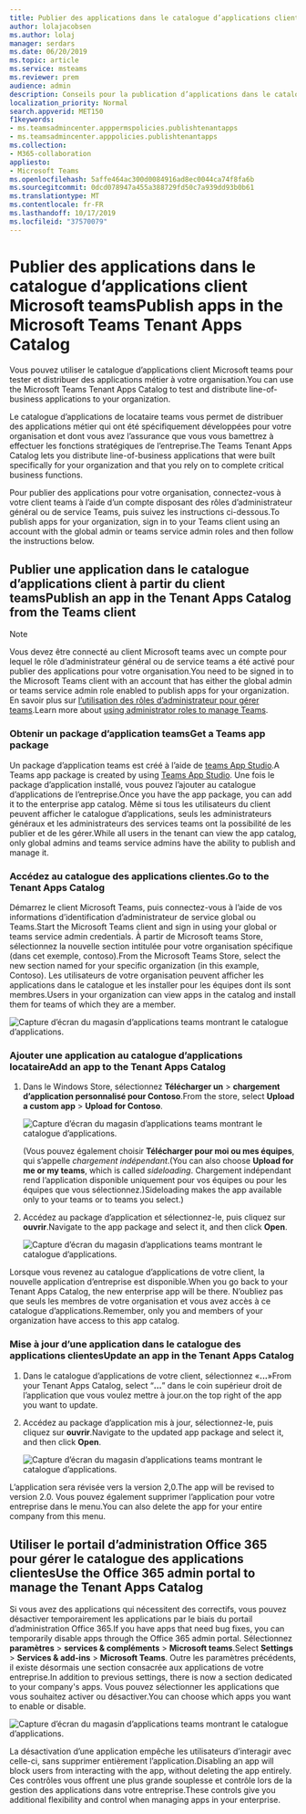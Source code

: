 ```yaml
---
title: Publier des applications dans le catalogue d’applications client Microsoft teams
author: lolajacobsen
ms.author: lolaj
manager: serdars
ms.date: 06/20/2019
ms.topic: article
ms.service: msteams
ms.reviewer: prem
audience: admin
description: Conseils pour la publication d’applications dans le catalogue d’applications client Microsoft Teams.
localization_priority: Normal
search.appverid: MET150
f1keywords:
- ms.teamsadmincenter.apppermspolicies.publishtenantapps
- ms.teamsadmincenter.apppolicies.publishtenantapps
ms.collection:
- M365-collaboration
appliesto:
- Microsoft Teams
ms.openlocfilehash: 5affe464ac300d0084916ad8ec0044ca74f8fa6b
ms.sourcegitcommit: 0dcd078947a455a388729fd50c7a939dd93b0b61
ms.translationtype: MT
ms.contentlocale: fr-FR
ms.lasthandoff: 10/17/2019
ms.locfileid: "37570079"
---
```

<a name="publish-apps-in-the-microsoft-teams-tenant-apps-catalog"></a><span data-ttu-id="04b63-103">Publier des applications dans le catalogue d’applications client Microsoft teams</span><span class="sxs-lookup"><span data-stu-id="04b63-103">Publish apps in the Microsoft Teams Tenant Apps Catalog</span></span>
=======================================================

<span data-ttu-id="04b63-104">Vous pouvez utiliser le catalogue d’applications client Microsoft teams pour tester et distribuer des applications métier à votre organisation.</span><span class="sxs-lookup"><span data-stu-id="04b63-104">You can use the Microsoft Teams Tenant Apps Catalog to test and distribute line-of-business applications to your organization.</span></span>

<span data-ttu-id="04b63-105">Le catalogue d’applications de locataire teams vous permet de distribuer des applications métier qui ont été spécifiquement développées pour votre organisation et dont vous avez l’assurance que vous vous bamettrez à effectuer les fonctions stratégiques de l’entreprise.</span><span class="sxs-lookup"><span data-stu-id="04b63-105">The Teams Tenant Apps Catalog lets you distribute line-of-business applications that were built specifically for your organization and that you rely on to complete critical business functions.</span></span>

<span data-ttu-id="04b63-106">Pour publier des applications pour votre organisation, connectez-vous à votre client teams à l’aide d’un compte disposant des rôles d’administrateur général ou de service Teams, puis suivez les instructions ci-dessous.</span><span class="sxs-lookup"><span data-stu-id="04b63-106">To publish apps for your organization, sign in to your Teams client using an account with the global admin or teams service admin roles and then follow the instructions below.</span></span>

## <a name="publish-an-app-in-the-tenant-apps-catalog-from-the-teams-client"></a><span data-ttu-id="04b63-107">Publier une application dans le catalogue d’applications client à partir du client teams</span><span class="sxs-lookup"><span data-stu-id="04b63-107">Publish an app in the Tenant Apps Catalog from the Teams client</span></span>

> [!NOTE]
> <span data-ttu-id="04b63-108">Vous devez être connecté au client Microsoft teams avec un compte pour lequel le rôle d’administrateur général ou de service teams a été activé pour publier des applications pour votre organisation.</span><span class="sxs-lookup"><span data-stu-id="04b63-108">You need to be signed in to the Microsoft Teams client with an account that has either the global admin or teams service admin role enabled to publish apps for your organization.</span></span> <span data-ttu-id="04b63-109">En savoir plus sur [l’utilisation des rôles d’administrateur pour gérer teams](https://docs.microsoft.com/MicrosoftTeams/using-admin-roles).</span><span class="sxs-lookup"><span data-stu-id="04b63-109">Learn more about [using administrator roles to manage Teams](https://docs.microsoft.com/MicrosoftTeams/using-admin-roles).</span></span>

### <a name="get-a-teams-app-package"></a><span data-ttu-id="04b63-110">Obtenir un package d’application teams</span><span class="sxs-lookup"><span data-stu-id="04b63-110">Get a Teams app package</span></span>

<span data-ttu-id="04b63-111">Un package d’application teams est créé à l’aide de [teams App Studio](https://docs.microsoft.com/microsoftteams/platform/get-started/get-started-app-studio).</span><span class="sxs-lookup"><span data-stu-id="04b63-111">A Teams app package is created by using [Teams App Studio](https://docs.microsoft.com/microsoftteams/platform/get-started/get-started-app-studio).</span></span> <span data-ttu-id="04b63-112">Une fois le package d’application installé, vous pouvez l’ajouter au catalogue d’applications de l’entreprise.</span><span class="sxs-lookup"><span data-stu-id="04b63-112">Once you have the app package, you can add it to the enterprise app catalog.</span></span> <span data-ttu-id="04b63-113">Même si tous les utilisateurs du client peuvent afficher le catalogue d’applications, seuls les administrateurs généraux et les administrateurs des services teams ont la possibilité de les publier et de les gérer.</span><span class="sxs-lookup"><span data-stu-id="04b63-113">While all users in the tenant can view the app catalog, only global admins and teams service admins have the ability to publish and manage it.</span></span>

### <a name="go-to-the-tenant-apps-catalog"></a><span data-ttu-id="04b63-114">Accédez au catalogue des applications clientes.</span><span class="sxs-lookup"><span data-stu-id="04b63-114">Go to the Tenant Apps Catalog</span></span>

<span data-ttu-id="04b63-115">Démarrez le client Microsoft Teams, puis connectez-vous à l’aide de vos informations d’identification d’administrateur de service global ou Teams.</span><span class="sxs-lookup"><span data-stu-id="04b63-115">Start the Microsoft Teams client and sign in using your global or teams service admin credentials.</span></span> <span data-ttu-id="04b63-116">À partir de Microsoft teams Store, sélectionnez la nouvelle section intitulée pour votre organisation spécifique (dans cet exemple, contoso).</span><span class="sxs-lookup"><span data-stu-id="04b63-116">From the Microsoft Teams Store, select the new section named for your specific organization (in this example, Contoso).</span></span> <span data-ttu-id="04b63-117">Les utilisateurs de votre organisation peuvent afficher les applications dans le catalogue et les installer pour les équipes dont ils sont membres.</span><span class="sxs-lookup"><span data-stu-id="04b63-117">Users in your organization can view apps in the catalog and install them for teams of which they are a member.</span></span>

![Capture d’écran du magasin d’applications teams montrant le catalogue d’applications.](media/private-app-store-teams-image01.png)

### <a name="add-an-app-to-the-tenant-apps-catalog"></a><span data-ttu-id="04b63-119">Ajouter une application au catalogue d’applications locataire</span><span class="sxs-lookup"><span data-stu-id="04b63-119">Add an app to the Tenant Apps Catalog</span></span>

1. <span data-ttu-id="04b63-120">Dans le Windows Store, sélectionnez **Télécharger un** > **chargement d’application personnalisé pour Contoso**.</span><span class="sxs-lookup"><span data-stu-id="04b63-120">From the store, select **Upload a custom app** > **Upload for Contoso**.</span></span>

    ![Capture d’écran du magasin d’applications teams montrant le catalogue d’applications.](media/private-app-store-teams-image02.png)

    <span data-ttu-id="04b63-122">(Vous pouvez également choisir **Télécharger pour moi ou mes équipes**, qui s’appelle *chargement indépendant*.</span><span class="sxs-lookup"><span data-stu-id="04b63-122">(You can also choose **Upload for me or my teams**, which is called *sideloading*.</span></span> <span data-ttu-id="04b63-123">Chargement indépendant rend l’application disponible uniquement pour vos équipes ou pour les équipes que vous sélectionnez.)</span><span class="sxs-lookup"><span data-stu-id="04b63-123">Sideloading makes the app available only to your teams or to teams you select.)</span></span>

2. <span data-ttu-id="04b63-124">Accédez au package d’application et sélectionnez-le, puis cliquez sur **ouvrir**.</span><span class="sxs-lookup"><span data-stu-id="04b63-124">Navigate to the app package and select it, and then click **Open**.</span></span>

    ![Capture d’écran du magasin d’applications teams montrant le catalogue d’applications.](media/private-app-store-teams-image03.png)

<span data-ttu-id="04b63-126">Lorsque vous revenez au catalogue d’applications de votre client, la nouvelle application d’entreprise est disponible.</span><span class="sxs-lookup"><span data-stu-id="04b63-126">When you go back to your Tenant Apps Catalog, the new enterprise app will be there.</span></span> <span data-ttu-id="04b63-127">N’oubliez pas que seuls les membres de votre organisation et vous avez accès à ce catalogue d’applications.</span><span class="sxs-lookup"><span data-stu-id="04b63-127">Remember, only you and members of your organization have access to this app catalog.</span></span>

### <a name="update-an-app-in-the-tenant-apps-catalog"></a><span data-ttu-id="04b63-128">Mise à jour d’une application dans le catalogue des applications clientes</span><span class="sxs-lookup"><span data-stu-id="04b63-128">Update an app in the Tenant Apps Catalog</span></span>

1. <span data-ttu-id="04b63-129">Dans le catalogue d’applications de votre client, sélectionnez «**...**»</span><span class="sxs-lookup"><span data-stu-id="04b63-129">From your Tenant Apps Catalog, select “**…**”</span></span> <span data-ttu-id="04b63-130">dans le coin supérieur droit de l’application que vous voulez mettre à jour.</span><span class="sxs-lookup"><span data-stu-id="04b63-130">on the top right of the app you want to update.</span></span>

2. <span data-ttu-id="04b63-131">Accédez au package d’application mis à jour, sélectionnez-le, puis cliquez sur **ouvrir**.</span><span class="sxs-lookup"><span data-stu-id="04b63-131">Navigate to the updated app package and select it, and then click **Open**.</span></span>

    ![Capture d’écran du magasin d’applications teams montrant le catalogue d’applications.](media/private-app-store-teams-image04.png)

<span data-ttu-id="04b63-133">L’application sera révisée vers la version 2,0.</span><span class="sxs-lookup"><span data-stu-id="04b63-133">The app will be revised to version 2.0.</span></span> <span data-ttu-id="04b63-134">Vous pouvez également supprimer l’application pour votre entreprise dans le menu.</span><span class="sxs-lookup"><span data-stu-id="04b63-134">You can also delete the app for your entire company from this menu.</span></span>

## <a name="use-the-office-365-admin-portal-to-manage-the-tenant-apps-catalog"></a><span data-ttu-id="04b63-135">Utiliser le portail d’administration Office 365 pour gérer le catalogue des applications clientes</span><span class="sxs-lookup"><span data-stu-id="04b63-135">Use the Office 365 admin portal to manage the Tenant Apps Catalog</span></span>

<span data-ttu-id="04b63-136">Si vous avez des applications qui nécessitent des correctifs, vous pouvez désactiver temporairement les applications par le biais du portail d’administration Office 365.</span><span class="sxs-lookup"><span data-stu-id="04b63-136">If you have apps that need bug fixes, you can temporarily disable apps through the Office 365 admin portal.</span></span> <span data-ttu-id="04b63-137">Sélectionnez **paramètres** > **services & compléments** > **Microsoft teams**.</span><span class="sxs-lookup"><span data-stu-id="04b63-137">Select **Settings** > **Services & add-ins** > **Microsoft Teams**.</span></span> <span data-ttu-id="04b63-138">Outre les paramètres précédents, il existe désormais une section consacrée aux applications de votre entreprise.</span><span class="sxs-lookup"><span data-stu-id="04b63-138">In addition to previous settings, there is now a section dedicated to your company's apps.</span></span> <span data-ttu-id="04b63-139">Vous pouvez sélectionner les applications que vous souhaitez activer ou désactiver.</span><span class="sxs-lookup"><span data-stu-id="04b63-139">You can choose which apps you want to enable or disable.</span></span>

![Capture d’écran du magasin d’applications teams montrant le catalogue d’applications.](media/private-app-store-teams-image05.png)

<span data-ttu-id="04b63-141">La désactivation d’une application empêche les utilisateurs d’interagir avec celle-ci, sans supprimer entièrement l’application.</span><span class="sxs-lookup"><span data-stu-id="04b63-141">Disabling an app will block users from interacting with the app, without deleting the app entirely.</span></span> <span data-ttu-id="04b63-142">Ces contrôles vous offrent une plus grande souplesse et contrôle lors de la gestion des applications dans votre entreprise.</span><span class="sxs-lookup"><span data-stu-id="04b63-142">These controls give you additional flexibility and control when managing apps in your enterprise.</span></span>
